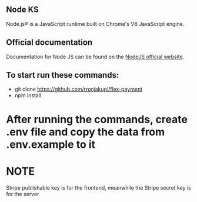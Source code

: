 ## Node KS
Node.js® is a JavaScript runtime built on Chrome's V8 JavaScript engine.

## Official documentation
Documentation for Node JS can be found on the [NodeJS official website](https://nodejs.org/en/).

## To start run these commands:
- git clone https://github.com/rronjakupi/flex-payment
- npm install

# After running the commands, create .env file and copy the data from .env.example to it

# NOTE
Stripe publishable key is for the frontend, meanwhile the Stripe secret key is for the server